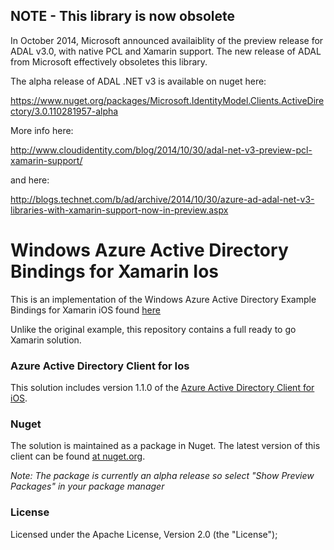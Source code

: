 

## NOTE - This library is now obsolete

In October 2014, Microsoft announced availaiblity of the preview release for ADAL v3.0, with native PCL and Xamarin support. The new release of ADAL from Microsoft effectively obsoletes this library. 

The alpha release of ADAL .NET v3 is available on nuget here:

https://www.nuget.org/packages/Microsoft.IdentityModel.Clients.ActiveDirectory/3.0.110281957-alpha

More info here:

http://www.cloudidentity.com/blog/2014/10/30/adal-net-v3-preview-pcl-xamarin-support/

and here:

http://blogs.technet.com/b/ad/archive/2014/10/30/azure-ad-adal-net-v3-libraries-with-xamarin-support-now-in-preview.aspx

# Windows Azure Active Directory Bindings for Xamarin Ios

This is an implementation of the Windows Azure Active Directory Example Bindings for Xamarin iOS found [here](https://github.com/AzureADSamples/NativeClient-Xamarin-Ios)

Unlike the original example, this repository contains a full ready to go Xamarin solution.

### Azure Active Directory Client for Ios

This solution includes version 1.1.0 of the [Azure Active Directory Client for iOS](https://github.com/MSOpenTech/azure-activedirectory-library-for-ios).

### Nuget

The solution is maintained as a package in Nuget. The latest version of this client can be found [at nuget.org](https://www.nuget.org/packages/AdalXamarinIos/).

_Note: The package is currently an alpha release so select "Show Preview Packages" in your package manager_
### License

Licensed under the Apache License, Version 2.0 (the "License");
